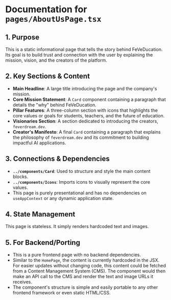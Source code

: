 
# Documentation for `pages/AboutUsPage.tsx`

## 1. Purpose

This is a static informational page that tells the story behind FeVeDucation. Its goal is to build trust and connection with the user by explaining the mission, vision, and the creators of the platform.

## 2. Key Sections & Content

- **Main Headline**: A large title introducing the page and the company's mission.
- **Core Mission Statement**: A `Card` component containing a paragraph that details the "why" behind FeVeDucation.
- **Pillar Features**: A three-column section with icons that highlights the core values or goals for students, teachers, and the future of education.
- **Visionaries Section**: A section dedicated to introducing the creators, `feverdream.dev`.
- **Creator's Manifesto**: A final `Card` containing a paragraph that explains the philosophy of `feverdream.dev` and its commitment to building impactful AI applications.

## 3. Connections & Dependencies

- **`../components/Card`**: Used to structure and style the main content blocks.
- **`../components/Icons`**: Imports icons to visually represent the core values.
- This page is purely presentational and has no dependencies on `useAppContext` or any dynamic application state.

## 4. State Management

This page is stateless. It simply renders hardcoded text and images.

## 5. For Backend/Porting

- This is a pure frontend page with no backend dependencies.
- Similar to the `HomePage`, the content is currently hardcoded in the JSX. For easier updates without changing code, this content could be fetched from a Content Management System (CMS). The component would then make an API call to the CMS and render the text and image URLs it receives.
- The component's structure is simple and easily portable to any other frontend framework or even static HTML/CSS.
